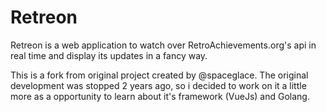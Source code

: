 # Retreon

Retreon is a web application to watch over RetroAchievements.org's api in real time and display its updates in a fancy way.

This is a fork from original project created by @spaceglace. The original development was stopped 2 years ago, so i decided to work on it a little more as a opportunity to learn about it's framework (VueJs) and Golang.

